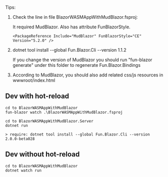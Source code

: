 Tips:

1. Check the line in file BlazorWASMAppWithMudBlazor.fsproj: 

    It required MudBlazor. Also has attribute FunBlazorStyle.

    ```
    <PackageReference Include="MudBlazor" FunBlazorStyle="CE" Version="5.2.0" />
    ```

2. dotnet tool install --global Fun.Blazor.Cli --version 1.1.2

    If you change the version of MudBlazor you should run "fun-blazor generate" under this folder to regenerate Fun.Blazor.Bindings

3. According to MudBlazor, you should also add related css/js resources in wwwroot/index.html


## Dev with hot-reload

    cd to BlazorWASMAppWithMudBlazor
    fun-blazor watch .\BlazorWASMAppWithMudBlazor.fsproj

    cd to BlazorWASMAppWithMudBlazor.Server
    dotnet run

    > require: dotnet tool install --global Fun.Blazor.Cli --version 2.0.0-beta028


## Dev without hot-reload

    cd to BlazorWASMAppWithMudBlazor
    dotnet watch run
